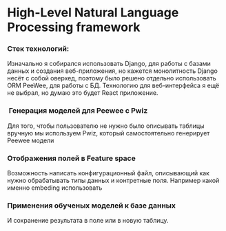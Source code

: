 # High-Level Natural Language Processing framework

### Стек технологий:

Изначально я собирался использовать Django, для работы с базами данных и создания веб-приложения, но кажется монолитность Django несёт с собой оверхед, поэтому было решено отдельно использовать ORM PeeWee, для работы с БД. Технологию для веб-интерфейса я ещё не выбрал, но думаю это будет React приложение.

###  Генерация моделей для Peewee с Pwiz

Для того, чтобы пользователю не нужно было описывать таблицы вручную мы используем Pwiz, который самостоятельно генерирует Peewee модели

### Отображения полей в Feature space

Возможность написать конфигурационный файл, описывающий как нужно обрабатывать типы данных и контретные поля. Например какой именно embeding использовать

### Применения обученых моделей к базе данных

И сохранение результата в поле или в новую таблицу.